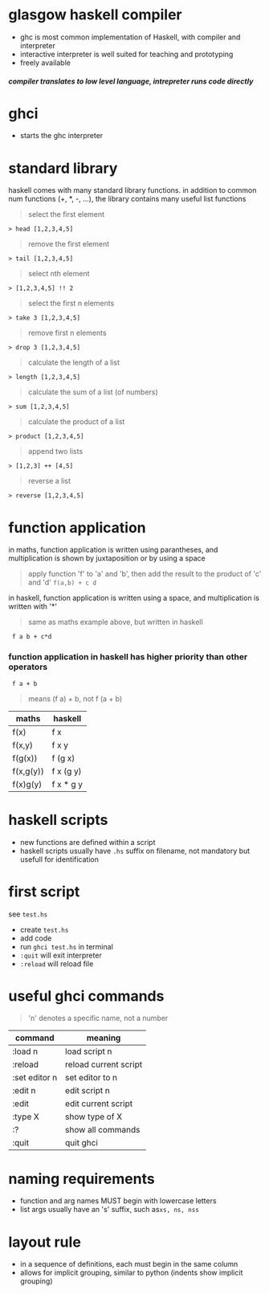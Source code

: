 # glasgow haskell compiler

- ghc is most common implementation of Haskell, with compiler and interpreter
- interactive interpreter is well suited for teaching and prototyping
- freely available

##### compiler translates to low level language, intrepreter runs code directly

# ghci

- starts the ghc interpreter 

# standard library

haskell comes with many standard library functions. in addition to common num functions (+, *, -, ...), the library contains many useful list functions

> select the first element

```> head [1,2,3,4,5]```

> remove the first element

```> tail [1,2,3,4,5]```

> select nth element

```> [1,2,3,4,5] !! 2```

> select the first n elements

```> take 3 [1,2,3,4,5]```

> remove first n elements

```> drop 3 [1,2,3,4,5]```

> calculate the length of a list

```> length [1,2,3,4,5]```

> calculate the sum of a list (of numbers)

```> sum [1,2,3,4,5]```

> calculate the product of a list

```> product [1,2,3,4,5]```

> append two lists

```> [1,2,3] ++ [4,5]```

> reverse a list

```> reverse [1,2,3,4,5]```

# function application

in maths, function application is written using parantheses, and multiplication is shown by juxtaposition or by using a space

> apply function 'f' to 'a' and 'b', then add the result to the product of 'c' and 'd' 
```f(a,b) + c d```

in haskell, function application is written using a space, and multiplication is written with '*'

> same as maths example above, but written in haskell

``` f a b + c*d```

### function application in haskell has higher priority than other operators

``` f a + b```
> means (f a) + b, not f (a + b)

| maths | haskell |
|---|---|
| f(x) | f x  |
| f(x,y)  | f x y  |
| f(g(x))  | f (g x)  |
| f(x,g(y))  | f x (g y)  |
| f(x)g(y)  | f x * g y  |

# haskell scripts

- new functions are defined within a script
- haskell scripts usually have ```.hs``` suffix on filename, not mandatory but usefull for identification

# first script

see ```test.hs```

- create ```test.hs``` 
- add code
- run ```ghci test.hs``` in terminal
- ```:quit``` will exit interpreter
- ```:reload``` will reload file

# useful ghci commands

> 'n' denotes a specific name, not a number

| command  | meaning  |
|---|---|
| :load n  | load script n  |
| :reload  | reload current script  |
| :set editor n  | set editor to n  |
| :edit n  | edit script n  |
| :edit  | edit current script  |
| :type X | show type of X  |
| :? | show all commands |
| :quit | quit ghci |

# naming requirements

- function and arg names MUST begin with lowercase letters
- list args usually have an 's' suffix, such as```xs, ns, nss```

# layout rule

- in a sequence of definitions, each must begin in the same column
- allows for implicit grouping, similar to python (indents show implicit grouping)


